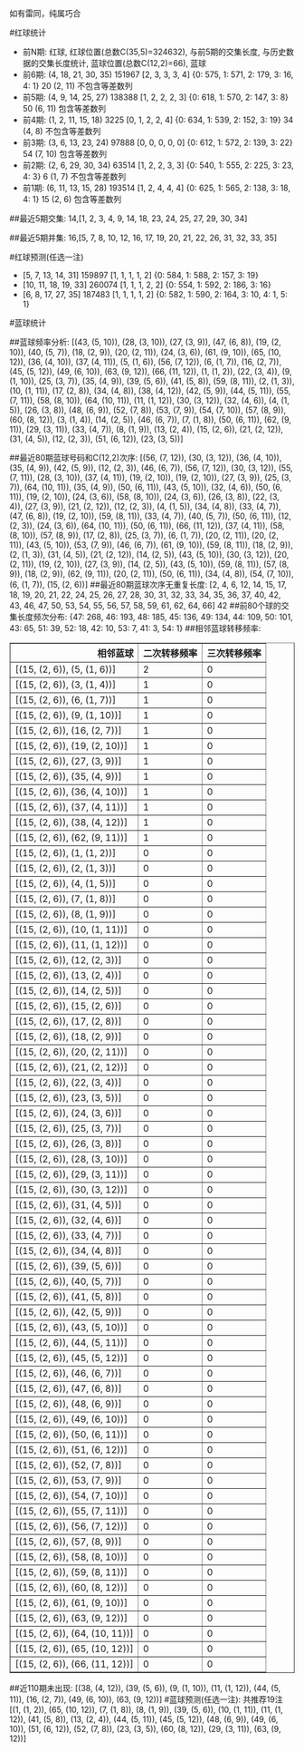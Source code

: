 <!-- 
.. title: 大乐透16027期(2016-03-09)数据分析报告
.. slug: dlott-16027-2016-03-09-report
.. date: 2016-03-10 08:00:00 UTC+08:00
.. tags: Lottery
.. link: 
.. description: 
.. type: text
-->

如有雷同，纯属巧合

<!-- TEASER_END-->

#红球统计

- 前N期: 红球, 红球位置(总数C(35,5)=324632), 与前5期的交集长度, 与历史数据的交集长度统计, 蓝球位置(总数C(12,2)=66), 蓝球
- 前6期: (4, 18, 21, 30, 35) 151967 [2, 3, 3, 3, 4] {0: 575, 1: 571, 2: 179, 3: 16, 4: 1} 20 (2, 11) 不包含等差数列
- 前5期: (4, 9, 14, 25, 27) 138388 [1, 2, 2, 2, 3] {0: 618, 1: 570, 2: 147, 3: 8} 50 (6, 11) 包含等差数列
- 前4期: (1, 2, 11, 15, 18) 3225 [0, 1, 2, 2, 4] {0: 634, 1: 539, 2: 152, 3: 19} 34 (4, 8) 不包含等差数列
- 前3期: (3, 6, 13, 23, 24) 97888 [0, 0, 0, 0, 0] {0: 612, 1: 572, 2: 139, 3: 22} 54 (7, 10) 包含等差数列
- 前2期: (2, 6, 29, 30, 34) 63514 [1, 2, 2, 3, 3] {0: 540, 1: 555, 2: 225, 3: 23, 4: 3} 6 (1, 7) 不包含等差数列
- 前1期: (6, 11, 13, 15, 28) 193514 [1, 2, 4, 4, 4] {0: 625, 1: 565, 2: 138, 3: 18, 4: 1} 15 (2, 6) 包含等差数列

##最近5期交集:
14,[1, 2, 3, 4, 9, 14, 18, 23, 24, 25, 27, 29, 30, 34]

##最近5期并集:
16,[5, 7, 8, 10, 12, 16, 17, 19, 20, 21, 22, 26, 31, 32, 33, 35]

#红球预测(任选一注)

- [5, 7, 13, 14, 31] 159897 [1, 1, 1, 1, 2] {0: 584, 1: 588, 2: 157, 3: 19}
- [10, 11, 18, 19, 33] 260074 [1, 1, 1, 2, 2] {0: 554, 1: 592, 2: 186, 3: 16}
- [6, 8, 17, 27, 35] 187483 [1, 1, 1, 1, 2] {0: 582, 1: 590, 2: 164, 3: 10, 4: 1, 5: 1}

#蓝球统计

##蓝球频率分析:
[(43, (5, 10)), (28, (3, 10)), (27, (3, 9)), (47, (6, 8)), (19, (2, 10)), (40, (5, 7)), (18, (2, 9)), (20, (2, 11)), (24, (3, 6)), (61, (9, 10)), (65, (10, 12)), (36, (4, 10)), (37, (4, 11)), (5, (1, 6)), (56, (7, 12)), (6, (1, 7)), (16, (2, 7)), (45, (5, 12)), (49, (6, 10)), (63, (9, 12)), (66, (11, 12)), (1, (1, 2)), (22, (3, 4)), (9, (1, 10)), (25, (3, 7)), (35, (4, 9)), (39, (5, 6)), (41, (5, 8)), (59, (8, 11)), (2, (1, 3)), (10, (1, 11)), (17, (2, 8)), (34, (4, 8)), (38, (4, 12)), (42, (5, 9)), (44, (5, 11)), (55, (7, 11)), (58, (8, 10)), (64, (10, 11)), (11, (1, 12)), (30, (3, 12)), (32, (4, 6)), (4, (1, 5)), (26, (3, 8)), (48, (6, 9)), (52, (7, 8)), (53, (7, 9)), (54, (7, 10)), (57, (8, 9)), (60, (8, 12)), (3, (1, 4)), (14, (2, 5)), (46, (6, 7)), (7, (1, 8)), (50, (6, 11)), (62, (9, 11)), (29, (3, 11)), (33, (4, 7)), (8, (1, 9)), (13, (2, 4)), (15, (2, 6)), (21, (2, 12)), (31, (4, 5)), (12, (2, 3)), (51, (6, 12)), (23, (3, 5))]

##最近80期蓝球号码和C(12,2)次序:
 [(56, (7, 12)), (30, (3, 12)), (36, (4, 10)), (35, (4, 9)), (42, (5, 9)), (12, (2, 3)), (46, (6, 7)), (56, (7, 12)), (30, (3, 12)), (55, (7, 11)), (28, (3, 10)), (37, (4, 11)), (19, (2, 10)), (19, (2, 10)), (27, (3, 9)), (25, (3, 7)), (64, (10, 11)), (35, (4, 9)), (50, (6, 11)), (43, (5, 10)), (32, (4, 6)), (50, (6, 11)), (19, (2, 10)), (24, (3, 6)), (58, (8, 10)), (24, (3, 6)), (26, (3, 8)), (22, (3, 4)), (27, (3, 9)), (21, (2, 12)), (12, (2, 3)), (4, (1, 5)), (34, (4, 8)), (33, (4, 7)), (47, (6, 8)), (19, (2, 10)), (59, (8, 11)), (33, (4, 7)), (40, (5, 7)), (50, (6, 11)), (12, (2, 3)), (24, (3, 6)), (64, (10, 11)), (50, (6, 11)), (66, (11, 12)), (37, (4, 11)), (58, (8, 10)), (57, (8, 9)), (17, (2, 8)), (25, (3, 7)), (6, (1, 7)), (20, (2, 11)), (20, (2, 11)), (43, (5, 10)), (53, (7, 9)), (46, (6, 7)), (61, (9, 10)), (59, (8, 11)), (18, (2, 9)), (2, (1, 3)), (31, (4, 5)), (21, (2, 12)), (14, (2, 5)), (43, (5, 10)), (30, (3, 12)), (20, (2, 11)), (19, (2, 10)), (27, (3, 9)), (14, (2, 5)), (43, (5, 10)), (59, (8, 11)), (57, (8, 9)), (18, (2, 9)), (62, (9, 11)), (20, (2, 11)), (50, (6, 11)), (34, (4, 8)), (54, (7, 10)), (6, (1, 7)), (15, (2, 6))]
##最近80期蓝球次序无重复长度:
 [2, 4, 6, 12, 14, 15, 17, 18, 19, 20, 21, 22, 24, 25, 26, 27, 28, 30, 31, 32, 33, 34, 35, 36, 37, 40, 42, 43, 46, 47, 50, 53, 54, 55, 56, 57, 58, 59, 61, 62, 64, 66] 42
##前80个球的交集长度频次分布:
{47: 268, 46: 193, 48: 185, 45: 136, 49: 134, 44: 109, 50: 101, 43: 65, 51: 39, 52: 18, 42: 10, 53: 7, 41: 3, 54: 1}
##相邻蓝球转移频率:
 <table border="1" class="table table-striped dataframe">
  <thead>
    <tr style="text-align: right;">
      <th>相邻蓝球</th>
      <th>二次转移频率</th>
      <th>三次转移频率</th>
    </tr>
  </thead>
  <tbody>
    <tr>
      <td>[(15, (2, 6)), (5, (1, 6))]</td>
      <td>2</td>
      <td>0</td>
    </tr>
    <tr>
      <td>[(15, (2, 6)), (3, (1, 4))]</td>
      <td>1</td>
      <td>0</td>
    </tr>
    <tr>
      <td>[(15, (2, 6)), (6, (1, 7))]</td>
      <td>1</td>
      <td>0</td>
    </tr>
    <tr>
      <td>[(15, (2, 6)), (9, (1, 10))]</td>
      <td>1</td>
      <td>0</td>
    </tr>
    <tr>
      <td>[(15, (2, 6)), (16, (2, 7))]</td>
      <td>1</td>
      <td>0</td>
    </tr>
    <tr>
      <td>[(15, (2, 6)), (19, (2, 10))]</td>
      <td>1</td>
      <td>0</td>
    </tr>
    <tr>
      <td>[(15, (2, 6)), (27, (3, 9))]</td>
      <td>1</td>
      <td>0</td>
    </tr>
    <tr>
      <td>[(15, (2, 6)), (35, (4, 9))]</td>
      <td>1</td>
      <td>0</td>
    </tr>
    <tr>
      <td>[(15, (2, 6)), (36, (4, 10))]</td>
      <td>1</td>
      <td>0</td>
    </tr>
    <tr>
      <td>[(15, (2, 6)), (37, (4, 11))]</td>
      <td>1</td>
      <td>0</td>
    </tr>
    <tr>
      <td>[(15, (2, 6)), (38, (4, 12))]</td>
      <td>1</td>
      <td>0</td>
    </tr>
    <tr>
      <td>[(15, (2, 6)), (62, (9, 11))]</td>
      <td>1</td>
      <td>0</td>
    </tr>
    <tr>
      <td>[(15, (2, 6)), (1, (1, 2))]</td>
      <td>0</td>
      <td>0</td>
    </tr>
    <tr>
      <td>[(15, (2, 6)), (2, (1, 3))]</td>
      <td>0</td>
      <td>0</td>
    </tr>
    <tr>
      <td>[(15, (2, 6)), (4, (1, 5))]</td>
      <td>0</td>
      <td>0</td>
    </tr>
    <tr>
      <td>[(15, (2, 6)), (7, (1, 8))]</td>
      <td>0</td>
      <td>0</td>
    </tr>
    <tr>
      <td>[(15, (2, 6)), (8, (1, 9))]</td>
      <td>0</td>
      <td>0</td>
    </tr>
    <tr>
      <td>[(15, (2, 6)), (10, (1, 11))]</td>
      <td>0</td>
      <td>0</td>
    </tr>
    <tr>
      <td>[(15, (2, 6)), (11, (1, 12))]</td>
      <td>0</td>
      <td>0</td>
    </tr>
    <tr>
      <td>[(15, (2, 6)), (12, (2, 3))]</td>
      <td>0</td>
      <td>0</td>
    </tr>
    <tr>
      <td>[(15, (2, 6)), (13, (2, 4))]</td>
      <td>0</td>
      <td>0</td>
    </tr>
    <tr>
      <td>[(15, (2, 6)), (14, (2, 5))]</td>
      <td>0</td>
      <td>0</td>
    </tr>
    <tr>
      <td>[(15, (2, 6)), (15, (2, 6))]</td>
      <td>0</td>
      <td>0</td>
    </tr>
    <tr>
      <td>[(15, (2, 6)), (17, (2, 8))]</td>
      <td>0</td>
      <td>0</td>
    </tr>
    <tr>
      <td>[(15, (2, 6)), (18, (2, 9))]</td>
      <td>0</td>
      <td>0</td>
    </tr>
    <tr>
      <td>[(15, (2, 6)), (20, (2, 11))]</td>
      <td>0</td>
      <td>0</td>
    </tr>
    <tr>
      <td>[(15, (2, 6)), (21, (2, 12))]</td>
      <td>0</td>
      <td>0</td>
    </tr>
    <tr>
      <td>[(15, (2, 6)), (22, (3, 4))]</td>
      <td>0</td>
      <td>0</td>
    </tr>
    <tr>
      <td>[(15, (2, 6)), (23, (3, 5))]</td>
      <td>0</td>
      <td>0</td>
    </tr>
    <tr>
      <td>[(15, (2, 6)), (24, (3, 6))]</td>
      <td>0</td>
      <td>0</td>
    </tr>
    <tr>
      <td>[(15, (2, 6)), (25, (3, 7))]</td>
      <td>0</td>
      <td>0</td>
    </tr>
    <tr>
      <td>[(15, (2, 6)), (26, (3, 8))]</td>
      <td>0</td>
      <td>0</td>
    </tr>
    <tr>
      <td>[(15, (2, 6)), (28, (3, 10))]</td>
      <td>0</td>
      <td>0</td>
    </tr>
    <tr>
      <td>[(15, (2, 6)), (29, (3, 11))]</td>
      <td>0</td>
      <td>0</td>
    </tr>
    <tr>
      <td>[(15, (2, 6)), (30, (3, 12))]</td>
      <td>0</td>
      <td>0</td>
    </tr>
    <tr>
      <td>[(15, (2, 6)), (31, (4, 5))]</td>
      <td>0</td>
      <td>0</td>
    </tr>
    <tr>
      <td>[(15, (2, 6)), (32, (4, 6))]</td>
      <td>0</td>
      <td>0</td>
    </tr>
    <tr>
      <td>[(15, (2, 6)), (33, (4, 7))]</td>
      <td>0</td>
      <td>0</td>
    </tr>
    <tr>
      <td>[(15, (2, 6)), (34, (4, 8))]</td>
      <td>0</td>
      <td>0</td>
    </tr>
    <tr>
      <td>[(15, (2, 6)), (39, (5, 6))]</td>
      <td>0</td>
      <td>0</td>
    </tr>
    <tr>
      <td>[(15, (2, 6)), (40, (5, 7))]</td>
      <td>0</td>
      <td>0</td>
    </tr>
    <tr>
      <td>[(15, (2, 6)), (41, (5, 8))]</td>
      <td>0</td>
      <td>0</td>
    </tr>
    <tr>
      <td>[(15, (2, 6)), (42, (5, 9))]</td>
      <td>0</td>
      <td>0</td>
    </tr>
    <tr>
      <td>[(15, (2, 6)), (43, (5, 10))]</td>
      <td>0</td>
      <td>0</td>
    </tr>
    <tr>
      <td>[(15, (2, 6)), (44, (5, 11))]</td>
      <td>0</td>
      <td>0</td>
    </tr>
    <tr>
      <td>[(15, (2, 6)), (45, (5, 12))]</td>
      <td>0</td>
      <td>0</td>
    </tr>
    <tr>
      <td>[(15, (2, 6)), (46, (6, 7))]</td>
      <td>0</td>
      <td>0</td>
    </tr>
    <tr>
      <td>[(15, (2, 6)), (47, (6, 8))]</td>
      <td>0</td>
      <td>0</td>
    </tr>
    <tr>
      <td>[(15, (2, 6)), (48, (6, 9))]</td>
      <td>0</td>
      <td>0</td>
    </tr>
    <tr>
      <td>[(15, (2, 6)), (49, (6, 10))]</td>
      <td>0</td>
      <td>0</td>
    </tr>
    <tr>
      <td>[(15, (2, 6)), (50, (6, 11))]</td>
      <td>0</td>
      <td>0</td>
    </tr>
    <tr>
      <td>[(15, (2, 6)), (51, (6, 12))]</td>
      <td>0</td>
      <td>0</td>
    </tr>
    <tr>
      <td>[(15, (2, 6)), (52, (7, 8))]</td>
      <td>0</td>
      <td>0</td>
    </tr>
    <tr>
      <td>[(15, (2, 6)), (53, (7, 9))]</td>
      <td>0</td>
      <td>0</td>
    </tr>
    <tr>
      <td>[(15, (2, 6)), (54, (7, 10))]</td>
      <td>0</td>
      <td>0</td>
    </tr>
    <tr>
      <td>[(15, (2, 6)), (55, (7, 11))]</td>
      <td>0</td>
      <td>0</td>
    </tr>
    <tr>
      <td>[(15, (2, 6)), (56, (7, 12))]</td>
      <td>0</td>
      <td>0</td>
    </tr>
    <tr>
      <td>[(15, (2, 6)), (57, (8, 9))]</td>
      <td>0</td>
      <td>0</td>
    </tr>
    <tr>
      <td>[(15, (2, 6)), (58, (8, 10))]</td>
      <td>0</td>
      <td>0</td>
    </tr>
    <tr>
      <td>[(15, (2, 6)), (59, (8, 11))]</td>
      <td>0</td>
      <td>0</td>
    </tr>
    <tr>
      <td>[(15, (2, 6)), (60, (8, 12))]</td>
      <td>0</td>
      <td>0</td>
    </tr>
    <tr>
      <td>[(15, (2, 6)), (61, (9, 10))]</td>
      <td>0</td>
      <td>0</td>
    </tr>
    <tr>
      <td>[(15, (2, 6)), (63, (9, 12))]</td>
      <td>0</td>
      <td>0</td>
    </tr>
    <tr>
      <td>[(15, (2, 6)), (64, (10, 11))]</td>
      <td>0</td>
      <td>0</td>
    </tr>
    <tr>
      <td>[(15, (2, 6)), (65, (10, 12))]</td>
      <td>0</td>
      <td>0</td>
    </tr>
    <tr>
      <td>[(15, (2, 6)), (66, (11, 12))]</td>
      <td>0</td>
      <td>0</td>
    </tr>
  </tbody>
</table>
##近110期未出现:
 [(38, (4, 12)), (39, (5, 6)), (9, (1, 10)), (11, (1, 12)), (44, (5, 11)), (16, (2, 7)), (49, (6, 10)), (63, (9, 12))]
#蓝球预测(任选一注):
共推荐19注
 [(1, (1, 2)), (65, (10, 12)), (7, (1, 8)), (8, (1, 9)), (39, (5, 6)), (10, (1, 11)), (11, (1, 12)), (41, (5, 8)), (13, (2, 4)), (44, (5, 11)), (45, (5, 12)), (48, (6, 9)), (49, (6, 10)), (51, (6, 12)), (52, (7, 8)), (23, (3, 5)), (60, (8, 12)), (29, (3, 11)), (63, (9, 12))]

